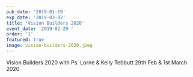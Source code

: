 ```yaml
---
pub_date: '2019-01-19'
exp_date: '2019-03-02'
title: 'Vision Builders 2020'
event_date: '2019-02-29 '
order: '1'
featured: true
image: vision-builders-2020.jpeg
---
```


Vision Builders 2020 with Ps. Lorne & Kelly Tebbutt 29th Feb & 1st March 2020
